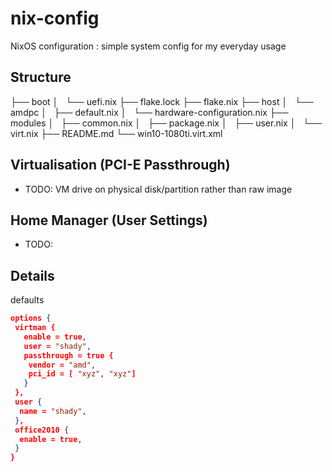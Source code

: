 # nix-config
NixOS configuration : simple system config for my everyday usage

## Structure
├── boot
│   └── uefi.nix
├── flake.lock
├── flake.nix
├── host
│   └── amdpc
│       ├── default.nix
│       └── hardware-configuration.nix
├── modules
│   ├── common.nix
│   ├── package.nix
│   ├── user.nix
│   └── virt.nix
├── README.md
└── win10-1080ti.virt.xml


## Virtualisation (PCI-E Passthrough)
- TODO: VM drive on physical disk/partition rather than raw image

## Home Manager (User Settings)
- TODO: 

## Details
defaults
``` json
options {
 virtman {
   enable = true,
   user = "shady",
   passthrough = true {
    vendor = "amd",
    pci_id = [ "xyz", "xyz"]
   }
 },
 user {
  name = "shady",
 },
 office2010 {
  enable = true,
 }
}
``` 
